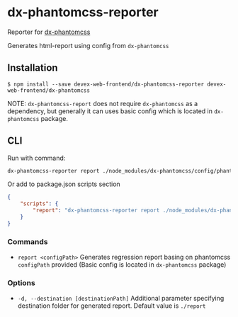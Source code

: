 # dx-phantomcss-reporter

Reporter for [dx-phantomcss](https://github.com/devex-web-frontend/dx-phantomcss)

Generates html-report using config from `dx-phantomcss`

## Installation
```console
$ npm install --save devex-web-frontend/dx-phantomcss-reporter devex-web-frontend/dx-phantomcss
```

NOTE: `dx-phantomcss-report` does not require `dx-phantomcss` as a dependency, but generally it can uses basic config which is located in `dx-phantomcss` package.

## CLI

Run with command:

```sh
dx-phantomcss-reporter report ./node_modules/dx-phantomcss/config/phantomcss.js
```

Or add to package.json scripts section
```json
{
	"scripts": {
		"report": "dx-phantomcss-reporter report ./node_modules/dx-phantomcss/config/phantomcss.js"
	}
}
```

### Commands

- `report <configPath>`
Generates regression report basing on phantomcss `configPath` provided (Basic config is located in `dx-phantomcss` package)

### Options
- `-d, --destination [destinationPath]`
Additional parameter specifying destination folder for generated report. Default value is `./report`